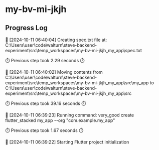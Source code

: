 # my-bv-mi-jkjh
## Progress Log
🔄 [2024-10-11 06:40:04] Creating spec.txt file at: C:\Users\user\code\walturn\steve-backend-experiment\src\temp_workspaces\my-bv-mi-jkjh_my_app\spec.txt

⏱️ Previous step took 2.29 seconds ⏱️

🔄 [2024-10-11 06:40:02] Moving contents from C:\Users\user\code\walturn\steve-backend-experiment\src\temp_workspaces\my-bv-mi-jkjh_my_app\src\my_app to C:\Users\user\code\walturn\steve-backend-experiment\src\temp_workspaces\my-bv-mi-jkjh_my_app\src

⏱️ Previous step took 39.16 seconds ⏱️

🔄 [2024-10-11 06:39:23] Running command: very_good create flutter_stacked my_app --org "com.example.my_app"

⏱️ Previous step took 1.67 seconds ⏱️

🔄 [2024-10-11 06:39:22] Starting Flutter project initialization
